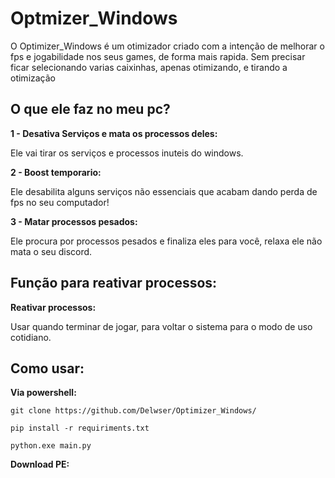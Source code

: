# Optmizer_Windows

O Optimizer_Windows é um otimizador criado com a intenção de melhorar o fps e jogabilidade nos seus games, de forma mais rapida.
Sem precisar ficar selecionando varias caixinhas, apenas otimizando, e tirando a otimização

## O que ele faz no meu pc?
 **1 - Desativa Serviços e mata os processos deles:** 
 
   Ele vai tirar os serviços e processos inuteis do windows.

 **2 - Boost temporario:**
 
   Ele desabilita alguns serviços não essenciais que acabam dando perda de fps no seu computador!
    
 **3 - Matar processos pesados:**
 
   Ele procura por processos pesados e finaliza eles para você, relaxa ele não mata o seu discord.


## Função para reativar processos:    
 **Reativar processos:**

 Usar quando terminar de jogar, para voltar o sistema para o modo de uso cotidiano.


## Como usar:

**Via powershell:**

    git clone https://github.com/Delwser/Optimizer_Windows/

    pip install -r requiriments.txt

    python.exe main.py



**Download PE:**

